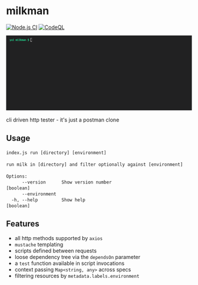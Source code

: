 # milkman
[![Node.js CI](https://github.com/nhomble/milkman/actions/workflows/node.js.yml/badge.svg)](https://github.com/nhomble/milkman/actions/workflows/node.js.yml)
[![CodeQL](https://github.com/nhomble/milkman/actions/workflows/codeql-analysis.yml/badge.svg)](https://github.com/nhomble/milkman/actions/workflows/codeql-analysis.yml)

![demo](./docs/demo.gif)

cli driven http tester - it's just a postman clone

## Usage

```
index.js run [directory] [environment]

run milk in [directory] and filter optionally against [environment]

Options:
      --version      Show version number                               [boolean]
      --environment
  -h, --help         Show help                                         [boolean]
```

## Features

- all http methods supported by `axios`
- `mustache` templating
- scripts defined between requests
- loose dependency tree via the `dependsOn` parameter
- a `test` function available in script invocations
- context passing `Map<string, any>` across specs
- filtering resources by `metadata.labels.environment`
